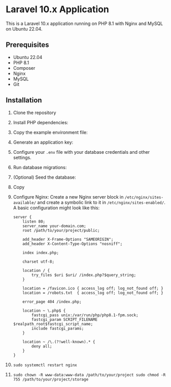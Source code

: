 # Laravel 10.x Application

This is a Laravel 10.x application running on PHP 8.1 with Nginx and MySQL on Ubuntu 22.04.

## Prerequisites

- Ubuntu 22.04
- PHP 8.1
- Composer
- Nginx
- MySQL
- Git

## Installation

1. Clone the repository
2. Install PHP dependencies:
3. Copy the example environment file:
4. Generate an application key:
5. Configure your `.env` file with your database credentials and other settings.
6. Run database migrations:
7. (Optional) Seed the database:
8. Copy
9. Configure Nginx:
   Create a new Nginx server block in `/etc/nginx/sites-available/` and create a symbolic link to it in `/etc/nginx/sites-enabled/`. A basic configuration might look like this:
    ```nginx
    server {
        listen 80;
        server_name your-domain.com;
        root /path/to/your/project/public;
    
        add_header X-Frame-Options "SAMEORIGIN";
        add_header X-Content-Type-Options "nosniff";
    
        index index.php;
    
        charset utf-8;
    
        location / {
            try_files $uri $uri/ /index.php?$query_string;
        }
    
        location = /favicon.ico { access_log off; log_not_found off; }
        location = /robots.txt  { access_log off; log_not_found off; }
    
        error_page 404 /index.php;
    
        location ~ \.php$ {
            fastcgi_pass unix:/var/run/php/php8.1-fpm.sock;
            fastcgi_param SCRIPT_FILENAME $realpath_root$fastcgi_script_name;
            include fastcgi_params;
        }
    
        location ~ /\.(?!well-known).* {
            deny all;
        }
    }
    ```
   
10. `sudo systemctl restart nginx`
11. `sudo chown -R www-data:www-data /path/to/your/project
    sudo chmod -R 755 /path/to/your/project/storage`

